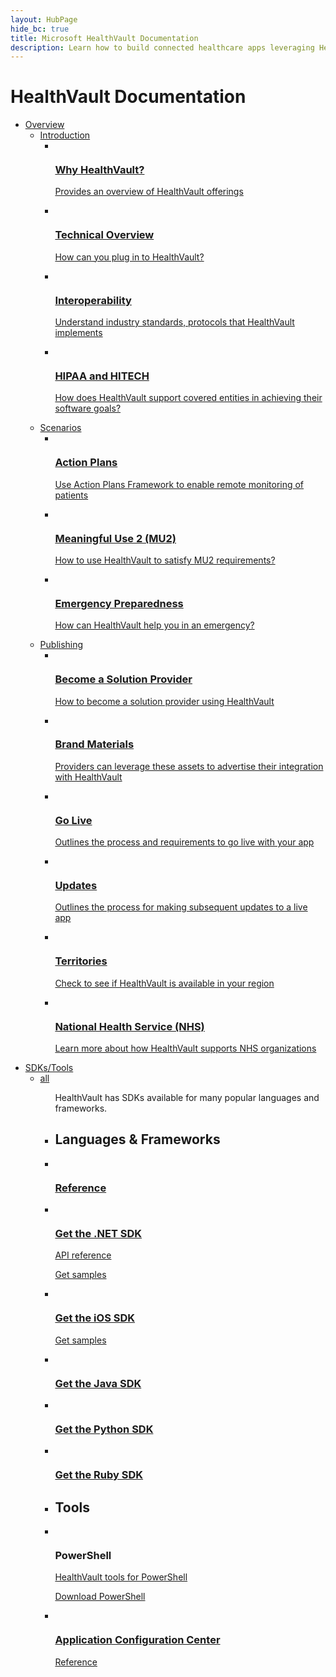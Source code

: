 ```yaml
--- 
layout: HubPage
hide_bc: true
title: Microsoft HealthVault Documentation
description: Learn how to build connected healthcare apps leveraging HealthVault. 
---
```


<div id="main" class="v2">
    <div class="container">
        <h1>HealthVault Documentation</h1>
        <ul class="pivots">
            <li>
                <a href="#overview">Overview</a>
                <ul id="overview">
                    <li>
                        <a href="#introduction">Introduction</a>
                        <ul id="introduction" class="cardsC">
                            <li>
                                <a href="/healthvault/introduction/why-healthvault">
                                    <div class="cardSize">
                                        <div class="cardPadding">
                                            <div class="card">
                                                <div class="cardImageOuter">
                                                    <div class="cardImage bgdAccent1">
                                                        <img src="/media/hubs/healthvault/healthvault-intro-why.svg" alt="" />
                                                    </div>
                                                </div>
                                                <div class="cardText">
                                                    <h3>Why HealthVault?</h3>
                                                    <p>Provides an overview of HealthVault offerings</p>
                                                </div>
                                            </div>
                                        </div>
                                    </div>
                                </a>
                            </li>
                            <li>
                                <a href="/healthvault/introduction/technical-overview">
                                    <div class="cardSize">
                                        <div class="cardPadding">
                                            <div class="card">
                                                <div class="cardImageOuter">
                                                    <div class="cardImage bgdAccent1">
                                                        <img src="/media/hubs/healthvault/healthvault-intro-overview.svg" alt="" />
                                                    </div>
                                                </div>
                                                <div class="cardText">
                                                    <h3>Technical Overview</h3>
                                                    <p>How can you plug in to HealthVault?</p>
                                                </div>
                                            </div>
                                        </div>
                                    </div>
                                </a>
                            </li>
                            <li>
                                <a href="/healthvault/introduction/interoperability">
                                    <div class="cardSize">
                                        <div class="cardPadding">
                                            <div class="card">
                                                <div class="cardImageOuter">
                                                    <div class="cardImage bgdAccent1">
                                                        <img src="/media/hubs/healthvault/healthvault-intro-interoperability.svg" alt="" />
                                                    </div>
                                                </div>
                                                <div class="cardText">
                                                    <h3>Interoperability</h3>
                                                    <p>Understand industry standards, protocols that HealthVault implements </p>
                                                </div>
                                            </div>
                                        </div>
                                    </div>
                                </a>
                            </li>
                            <li>
                                <a href="/healthvault/introduction/hipaa-and-hitech">
                                    <div class="cardSize">
                                        <div class="cardPadding">
                                            <div class="card">
                                                <div class="cardImageOuter">
                                                    <div class="cardImage bgdAccent1">
                                                        <img src="/media/hubs/healthvault/healthvault-intro-hippa.svg" alt="" />
                                                    </div>
                                                </div>
                                                <div class="cardText">
                                                    <h3>HIPAA and HITECH</h3>
                                                    <p>How does HealthVault support covered entities in achieving their software goals?</p>
                                                </div>
                                            </div>
                                        </div>
                                    </div>
                                </a>
                            </li>
                        </ul>
                    </li>
                    <li>
                        <a href="#scenarios">Scenarios</a>
                        <ul id="scenarios" class="cardsC">
                            <li>
                                <a href="/healthvault/scenarios/action-plans">
                                    <div class="cardSize">
                                        <div class="cardPadding">
                                            <div class="card">
                                                <div class="cardImageOuter">
                                                    <div class="cardImage bgdAccent1">
                                                        <img src="/media/hubs/healthvault/healthvault-scenarios-action.svg" alt="" />
                                                    </div>
                                                </div>
                                                <div class="cardText">
                                                    <h3>Action Plans</h3>
                                                    <p>Use Action Plans Framework to enable remote monitoring of patients</p>
                                                </div>
                                            </div>
                                        </div>
                                    </div>
                                </a>
                            </li>
                            <li>
                                <a href="/healthvault/scenarios/meaningful-use"><div class="cardSize">
                                        <div class="cardPadding">
                                            <div class="card">
                                                <div class="cardImageOuter">
                                                    <div class="cardImage bgdAccent1">
                                                        <img src="/media/hubs/healthvault/healthvault-scenarios-meaningful-use.svg" alt="" />
                                                    </div>
                                                </div>
                                                <div class="cardText">
                                                    <h3>Meaningful Use 2 (MU2)</h3>
                                                    <p>How to use HealthVault to satisfy MU2 requirements?</p>
                                                </div>
                                            </div>
                                        </div>
                                    </div>
                                </a>
                            </li>
                            <li>
                                <a href="/healthvault/scenarios/emergency-preparedness">
                                    <div class="cardSize">
                                        <div class="cardPadding">
                                            <div class="card">
                                                <div class="cardImageOuter">
                                                    <div class="cardImage bgdAccent1">
                                                        <img src="/media/hubs/healthvault/healthvault-scenarios-emergency.svg" alt="" />
                                                    </div>
                                                </div>
                                                <div class="cardText">
                                                    <h3>Emergency Preparedness</h3>
                                                    <p>How can HealthVault help you in an emergency?</p>
                                                </div>
                                            </div>
                                        </div>
                                    </div>
                                </a>
                            </li>
                        </ul>
                    </li>
                    <li>
                        <a href="#publishing">Publishing</a>
                        <ul id="publishing" class="cardsC">
                            <li>
                                <a href="/healthvault/publishing/become-a-solution-provider">
                                    <div class="cardSize">
                                        <div class="cardPadding">
                                            <div class="card">
                                                <div class="cardImageOuter">
                                                    <div class="cardImage bgdAccent1">
                                                        <img src="/media/hubs/healthvault/healthvault-publishing-provider.svg" alt="" />
                                                    </div>
                                                </div>
                                                <div class="cardText">
                                                    <h3>Become a Solution Provider</h3>
                                                    <p>How to become a solution provider using HealthVault</p>
                                                </div>
                                            </div>
                                        </div>
                                    </div>
                                </a>
                            </li>
                            <li>
                                <a href="/healthvault/publishing/brand-materials">
                                    <div class="cardSize">
                                        <div class="cardPadding">
                                            <div class="card">
                                                <div class="cardImageOuter">
                                                    <div class="cardImage bgdAccent1">
                                                        <img src="/media/hubs/healthvault/healthvault-publishing-brand.svg" alt="" />
                                                    </div>
                                                </div>
                                                <div class="cardText">
                                                    <h3>Brand Materials</h3>
                                                    <p>Providers can leverage these assets to advertise their integration with HealthVault</p>
                                                </div>
                                            </div>
                                        </div>
                                    </div>
                                </a>
                            </li>
                            <li>
                                <a href="/healthvault/publishing/go-live">
                                    <div class="cardSize">
                                        <div class="cardPadding">
                                            <div class="card">
                                                <div class="cardImageOuter">
                                                    <div class="cardImage bgdAccent1">
                                                        <img src="/media/hubs/healthvault/healthvault-publishing-go-live.svg" alt="" />
                                                    </div>
                                                </div>
                                                <div class="cardText">
                                                    <h3>Go Live</h3>
                                                    <p>Outlines the process and requirements to go live with your app</p>
                                                </div>
                                            </div>
                                        </div>
                                    </div>
                                </a>
                            </li>
                            <li>
                                <a href="/healthvault/publishing/updates">
                                    <div class="cardSize">
                                        <div class="cardPadding">
                                            <div class="card">
                                                <div class="cardImageOuter">
                                                    <div class="cardImage bgdAccent1">
                                                        <img src="/media/hubs/healthvault/healthvault-publishing-updates.svg" alt="" />
                                                    </div>
                                                </div>
                                                <div class="cardText">
                                                    <h3>Updates</h3>
                                                    <p>Outlines the process for making subsequent updates to a live app</p>
                                                </div>
                                            </div>
                                        </div>
                                    </div>
                                </a>
                            </li>
                            <li>
                                <a href="/healthvault/publishing/territories">
                                    <div class="cardSize">
                                        <div class="cardPadding">
                                            <div class="card">
                                                <div class="cardImageOuter">
                                                    <div class="cardImage bgdAccent1">
                                                        <img src="/media/hubs/healthvault/healthvault-publishing-territories.svg" alt="" />
                                                    </div>
                                                </div>
                                                <div class="cardText">
                                                    <h3>Territories</h3>
                                                    <p>Check to see if HealthVault is available in your region</p>
                                                </div>
                                            </div>
                                        </div>
                                    </div>
                                </a>
                            </li>
                            <li>
                                <a href="/healthvault/publishing/nhs"><div class="cardSize">
                                        <div class="cardPadding">
                                            <div class="card">
                                                <div class="cardImageOuter">
                                                    <div class="cardImage bgdAccent1">
                                                        <img src="/media/hubs/healthvault/healthvault-publishing-nhs.svg" alt="" />
                                                    </div>
                                                </div>
                                                <div class="cardText">
                                                    <h3>National Health Service (NHS)</h3>
                                                    <p>Learn more about how HealthVault supports NHS organizations</p>
                                                </div>
                                            </div>
                                        </div>
                                    </div>
                                </a>
                            </li>
                        </ul>
                    </li>
                </ul>
            </li>
            <li>
                <a href="#sdkstools">SDKs/Tools</a>
                <ul id="sdkstools">
                    <li>
                        <a href="#sdkstools-all">all</a>
                        <ul id="sdkstools-all" class="cardsF">
                            <div class="container intro">
                                <p>HealthVault has SDKs available for many popular languages and frameworks.</p>
                            </div>
                            <li>
                                <div class="container">
                                    <h2>Languages &amp; Frameworks</h2>
                                </div>
                            </li>
                            <li>
                                <div class="cardSize">
                                    <div class="cardPadding">
                                        <div class="card">
                                            <div class="cardImageOuter">
                                                <div class="cardImage">
                                                    <img src="/media/logos/logo_rest.svg" alt="" />
                                                </div>
                                            </div>
                                            <div class="cardText">
                                                <h3>
                                                    <a href="/healthvault/apis/v1.0-preview">Reference</a>
                                                </h3>
                                            </div>
                                        </div>
                                    </div>
                                </div>
                            </li>
                            <li>
                                <div class="cardSize">
                                    <div class="cardPadding">
                                        <div class="card">
                                            <div class="cardImageOuter">
                                                <div class="cardImage">
                                                    <img src="/media/logos/logo_net.svg" alt="" />
                                                </div>
                                            </div>
                                            <div class="cardText">
                                                <h3>
                                                    <a href="https://www.nuget.org/packages/HealthVault.net">Get the .NET SDK</a>
                                                </h3>
                                                <p>
                                                    <a href="/healthvault/sdks/dotnet/microsoft.health">API reference</a>
                                                </p>
                                                <p>
                                                    <a href="https://www.github.com/microsoft/healthvault-samples/">Get samples</a>
                                                </p>
                                            </div>
                                        </div>
                                    </div>
                                </div>
                            </li>
                            <li>
                                <div class="cardSize">
                                    <div class="cardPadding">
                                        <div class="card">
                                            <div class="cardImageOuter">
                                                <div class="cardImage">
                                                    <img src="/media/logos/logo_ios.svg" alt="" />
                                                </div>
                                            </div>
                                            <div class="cardText">
                                                <h3>
                                                    <a href="https://www.github.com/microsoft/hvmobile_vnext">Get the iOS SDK</a>
                                                </h3>
                                                <p>
                                                    <a href="https://github.com/Microsoft/HVMobile_VNext/tree/master/Samples">Get samples</a>
                                                </p>
                                            </div>
                                        </div>
                                    </div>
                                </div>
                            </li>
                            <li>
                                <div class="cardSize">
                                    <div class="cardPadding">
                                        <div class="card">
                                            <div class="cardImageOuter">
                                                <div class="cardImage">
                                                    <img src="/media/logos/logo_java.svg" alt="" />
                                                </div>
                                            </div>
                                            <div class="cardText">
                                                <h3>
                                                    <a href="https://www.github.com/microsoft/healthvault-java-sdk">Get the Java SDK</a>
                                                </h3>
                                            </div>
                                        </div>
                                    </div>
                                </div>
                            </li>
                            <li>
                                <div class="cardSize">
                                    <div class="cardPadding">
                                        <div class="card">
                                            <div class="cardImageOuter">
                                                <div class="cardImage">
                                                    <img src="/media/logos/logo_python.svg" alt="" />
                                                </div>
                                            </div>
                                            <div class="cardText">
                                                <h3>
                                                    <a href="https://code.google.com/archive/p/pyhealthvault/">Get the Python SDK</a>
                                                </h3>
                                            </div>
                                        </div>
                                    </div>
                                </div>
                            </li>
                            <li>
                                <div class="cardSize">
                                    <div class="cardPadding">
                                        <div class="card">
                                            <div class="cardImageOuter">
                                                <div class="cardImage">
                                                    <img src="/media/logos/logo_ruby.svg" alt="" />
                                                </div>
                                            </div>
                                            <div class="cardText">
                                                <h3>
                                                    <a href="http://healthvaultrubylib.codeplex.com/">Get the Ruby SDK</a>
                                                </h3>
                                            </div>
                                        </div>
                                    </div>
                                </div>
                            </li>
                            <li>
                                <div class="container">
                                    <h2>Tools</h2>
                                </div>
                            </li>
                            <li>
                                <div class="cardSize">
                                    <div class="cardPadding">
                                        <div class="card">
                                            <div class="cardImageOuter">
                                                <div class="cardImage">
                                                    <img src="/media/logos/logo_powershell.svg" alt="" />
                                                </div>
                                            </div>
                                            <div class="cardText">
                                                <h3>PowerShell</h3>
                                                <p>
                                                    <a href="https://github.com/Microsoft/healthvault-samples/tree/master/powershell">HealthVault tools for PowerShell</a>
                                                </p>
                                                <p>
                                                    <a href="https://github.com/PowerShell/PowerShell/blob/master/docs/installation/">Download PowerShell</a>
                                                </p>
                                            </div>
                                        </div>
                                    </div>
                                </div>
                            </li>
                            <li>
                                <div class="cardSize">
                                    <div class="cardPadding">
                                        <div class="card">
                                            <div class="cardImageOuter">
                                                <div class="cardImage">
                                                    <img src="/media/logos/logo_acc.svg" alt="" />
                                                </div>
                                            </div>
                                            <div class="cardText">
                                                <h3><a href="https://config.healthvault-ppe.com/">Application Configuration Center</a></h3>
                                                <p>
                                                    <a href="/healthvault/tools/acc/acc-tool">Reference</a>
                                                </p>
                                            </div>
                                        </div>
                                    </div>
                                </div>
                            </li>
                        </ul>
                    </li>
                </ul>
            </li>
        </ul>
    </div>
</div>
